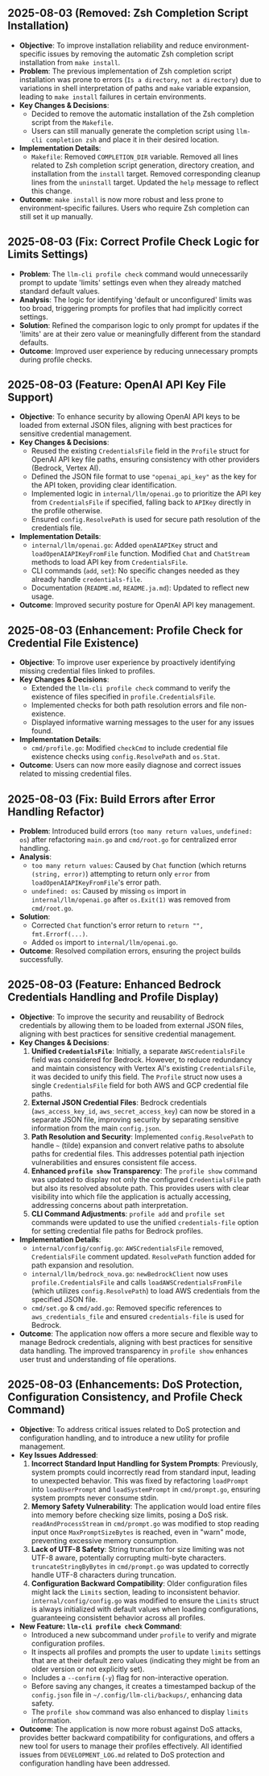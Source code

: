 ## 2025-08-03 (Removed: Zsh Completion Script Installation)

- **Objective**: To improve installation reliability and reduce environment-specific issues by removing the automatic Zsh completion script
      installation from `make install`.
- **Problem**: The previous implementation of Zsh completion script installation was prone to errors (`Is a directory`, `not a directory`) due to
      variations in shell interpretation of paths and `make` variable expansion, leading to `make install` failures in certain environments.
- **Key Changes & Decisions**:
    - Decided to remove the automatic installation of the Zsh completion script from the `Makefile`.
    - Users can still manually generate the completion script using `llm-cli completion zsh` and place it in their desired location.
- **Implementation Details**:
    - `Makefile`: Removed `COMPLETION_DIR` variable. Removed all lines related to Zsh completion script generation, directory creation, and
      installation from the `install` target. Removed corresponding cleanup lines from the `uninstall` target. Updated the `help` message to reflect this
      change.
- **Outcome**: `make install` is now more robust and less prone to environment-specific failures. Users who require Zsh completion can still set it
      up manually.

## 2025-08-03 (Fix: Correct Profile Check Logic for Limits Settings)

- **Problem**: The `llm-cli profile check` command would unnecessarily prompt to update 'limits' settings even when they already matched standard default values.
- **Analysis**: The logic for identifying 'default or unconfigured' limits was too broad, triggering prompts for profiles that had implicitly correct settings.
- **Solution**: Refined the comparison logic to only prompt for updates if the 'limits' are at their zero value or meaningfully different from the standard defaults.
- **Outcome**: Improved user experience by reducing unnecessary prompts during profile checks.

## 2025-08-03 (Feature: OpenAI API Key File Support)

- **Objective**: To enhance security by allowing OpenAI API keys to be loaded from external JSON files, aligning with best practices for sensitive credential management.
- **Key Changes & Decisions**:
    - Reused the existing `CredentialsFile` field in the `Profile` struct for OpenAI API key file paths, ensuring consistency with other providers (Bedrock, Vertex AI).
    - Defined the JSON file format to use `"openai_api_key"` as the key for the API token, providing clear identification.
    - Implemented logic in `internal/llm/openai.go` to prioritize the API key from `CredentialsFile` if specified, falling back to `APIKey` directly in the profile otherwise.
    - Ensured `config.ResolvePath` is used for secure path resolution of the credentials file.
- **Implementation Details**:
    - `internal/llm/openai.go`: Added `openAIAPIKey` struct and `loadOpenAIAPIKeyFromFile` function. Modified `Chat` and `ChatStream` methods to load API key from `CredentialsFile`.
    - CLI commands (`add`, `set`): No specific changes needed as they already handle `credentials-file`.
    - Documentation (`README.md`, `README.ja.md`): Updated to reflect new usage.
- **Outcome**: Improved security posture for OpenAI API key management.

## 2025-08-03 (Enhancement: Profile Check for Credential File Existence)

- **Objective**: To improve user experience by proactively identifying missing credential files linked to profiles.
- **Key Changes & Decisions**:
    - Extended the `llm-cli profile check` command to verify the existence of files specified in `profile.CredentialsFile`.
    - Implemented checks for both path resolution errors and file non-existence.
    - Displayed informative warning messages to the user for any issues found.
- **Implementation Details**: 
    - `cmd/profile.go`: Modified `checkCmd` to include credential file existence checks using `config.ResolvePath` and `os.Stat`.
- **Outcome**: Users can now more easily diagnose and correct issues related to missing credential files.

## 2025-08-03 (Fix: Build Errors after Error Handling Refactor)

- **Problem**: Introduced build errors (`too many return values`, `undefined: os`) after refactoring `main.go` and `cmd/root.go` for centralized error handling.
- **Analysis**: 
    - `too many return values`: Caused by `Chat` function (which returns `(string, error)`) attempting to return only `error` from `loadOpenAIAPIKeyFromFile`'s error path.
    - `undefined: os`: Caused by missing `os` import in `internal/llm/openai.go` after `os.Exit(1)` was removed from `cmd/root.go`.
- **Solution**: 
    - Corrected `Chat` function's error return to `return "", fmt.Errorf(...)`.
    - Added `os` import to `internal/llm/openai.go`.
- **Outcome**: Resolved compilation errors, ensuring the project builds successfully.

## 2025-08-03 (Feature: Enhanced Bedrock Credentials Handling and Profile Display)

- **Objective**: To improve the security and reusability of Bedrock credentials by allowing them to be loaded from external JSON files, aligning with best practices for sensitive credential management.
- **Key Changes & Decisions**:
    1.  **Unified `CredentialsFile`**: Initially, a separate `AWSCredentialsFile` field was considered for Bedrock. However, to reduce redundancy and maintain consistency with Vertex AI's existing `CredentialsFile`, it was decided to unify this field. The `Profile` struct now uses a single `CredentialsFile` field for both AWS and GCP credential file paths.
    2.  **External JSON Credential Files**: Bedrock credentials (`aws_access_key_id`, `aws_secret_access_key`) can now be stored in a separate JSON file, improving security by separating sensitive information from the main `config.json`.
    3.  **Path Resolution and Security**: Implemented `config.ResolvePath` to handle `~` (tilde) expansion and convert relative paths to absolute paths for credential files. This addresses potential path injection vulnerabilities and ensures consistent file access.
    4.  **Enhanced `profile show` Transparency**: The `profile show` command was updated to display not only the configured `CredentialsFile` path but also its resolved absolute path. This provides users with clear visibility into which file the application is actually accessing, addressing concerns about path interpretation.
    5.  **CLI Command Adjustments**: `profile add` and `profile set` commands were updated to use the unified `credentials-file` option for setting credential file paths for Bedrock profiles.
- **Implementation Details**:
    - `internal/config/config.go`: `AWSCredentialsFile` removed, `CredentialsFile` comment updated. `ResolvePath` function added for path expansion and resolution.
    - `internal/llm/bedrock_nova.go`: `newBedrockClient` now uses `profile.CredentialsFile` and calls `loadAWSCredentialsFromFile` (which utilizes `config.ResolvePath`) to load AWS credentials from the specified JSON file.
    - `cmd/set.go` & `cmd/add.go`: Removed specific references to `aws_credentials_file` and ensured `credentials-file` is used for Bedrock.
- **Outcome**: The application now offers a more secure and flexible way to manage Bedrock credentials, aligning with best practices for sensitive data handling. The improved transparency in `profile show` enhances user trust and understanding of file operations.

## 2025-08-03 (Enhancements: DoS Protection, Configuration Consistency, and Profile Check Command)

- **Objective**: To address critical issues related to DoS protection and configuration handling, and to introduce a new utility for profile management.
- **Key Issues Addressed**:
    1.  **Incorrect Standard Input Handling for System Prompts**: Previously, system prompts could incorrectly read from standard input, leading to unexpected behavior. This was fixed by refactoring `loadPrompt` into `loadUserPrompt` and `loadSystemPrompt` in `cmd/prompt.go`, ensuring system prompts never consume stdin.
    2.  **Memory Safety Vulnerability**: The application would load entire files into memory before checking size limits, posing a DoS risk. `readAndProcessStream` in `cmd/prompt.go` was modified to stop reading input once `MaxPromptSizeBytes` is reached, even in "warn" mode, preventing excessive memory consumption.
    3.  **Lack of UTF-8 Safety**: String truncation for size limiting was not UTF-8 aware, potentially corrupting multi-byte characters. `truncateStringByBytes` in `cmd/prompt.go` was updated to correctly handle UTF-8 characters during truncation.
    4.  **Configuration Backward Compatibility**: Older configuration files might lack the `Limits` section, leading to inconsistent behavior. `internal/config/config.go` was modified to ensure the `Limits` struct is always initialized with default values when loading configurations, guaranteeing consistent behavior across all profiles.
- **New Feature: `llm-cli profile check` Command**:
    - Introduced a new subcommand under `profile` to verify and migrate configuration profiles.
    - It inspects all profiles and prompts the user to update `limits` settings that are at their default zero values (indicating they might be from an older version or not explicitly set).
    - Includes a `--confirm` (`-y`) flag for non-interactive operation.
    - Before saving any changes, it creates a timestamped backup of the `config.json` file in `~/.config/llm-cli/backups/`, enhancing data safety.
    - The `profile show` command was also enhanced to display `limits` information.
- **Outcome**: The application is now more robust against DoS attacks, provides better backward compatibility for configurations, and offers a new tool for users to manage their profiles effectively. All identified issues from `DEVELOPMENT_LOG.md` related to DoS protection and configuration handling have been addressed.